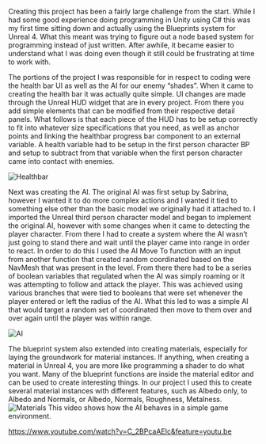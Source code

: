 ﻿Creating this project has been a fairly large challenge from the start. While I had some good experience doing programming in Unity using C# this was my first time sitting down and actually using the Blueprints system for Unreal 4. What this meant was trying to figure out a node based system for programming instead of just written. After awhile, it became easier to understand what I was doing even though it still could be frustrating at time to work with.


The portions of the project I was responsible for in respect to coding were the health bar UI as well as the AI for our enemy “shades”. When it came to creating the health bar it was actually quite simple. UI changes are made through the Unreal HUD widget that are in every project. From there you add simple elements that can be modified from their respective detail panels. What follows is that each piece of the HUD has to be setup correctly to fit into whatever size specifications that you need, as well as anchor points and linking the healthbar progress bar component to an external variable. A health variable had to be setup in the first person character BP and setup to subtract from that variable when the first person character came into contact with enemies.


![Healthbar](http://i.imgur.com/kAjmg8y.png)


Next was creating the AI. The original AI was first setup by Sabrina, however I wanted it to do more complex actions and I wanted it tied to something else other than the basic model we originally had it attached to. I imported the Unreal third person character model and began to implement the original AI, however with some changes when it came to detecting the player character. From there I had to create a system where the AI wasn’t just going to stand there and wait until the player came into range in order to react. In order to do this I used the AI Move To function with an input from another function that created random coordinated based on the NavMesh that was present in the level. From there there had to be a series of boolean variables that regulated when the AI was simply roaming or it was attempting to follow and attack the player. This was achieved using various branches that were tied to booleans that were set whenever the player entered or left the radius of the AI. What this led to was a simple AI that would target a random set of coordinated then move to them over and over again until the player was within range. 


![AI](http://i.imgur.com/rOax5zO.png)


The blueprint system also extended into creating materials, especially for laying the groundwork for material instances. If anything, when creating a material in Unreal 4, you are more like programming a shader to do what you want. Many of the blueprint functions are inside the material editor and can be used to create interesting things. In our project I used this to create several material instances with different features, such as Albedo only, to Albedo and Normals, or Albedo, Normals, Roughness, Metalness. 
![Materials](http://anda02.imgur.com/all/#1)
This video shows how the AI behaves in a simple game environment.


https://www.youtube.com/watch?v=C_2BPcaAEIc&feature=youtu.be